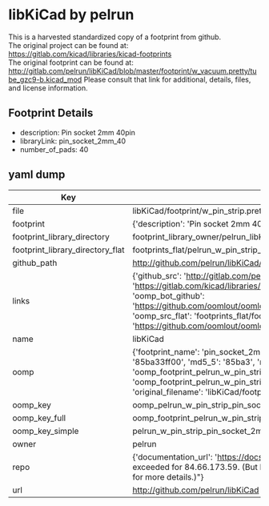 # libKiCad by pelrun  
This is a harvested standardized copy of a footprint from github.  
The original project can be found at:  
https://gitlab.com/kicad/libraries/kicad-footprints  
The original footprint can be found at:
http://gitlab.com/pelrun/libKiCad/blob/master/footprint/w_vacuum.pretty/tube_gzc9-b.kicad_mod
Please consult that link for additional, details, files, and license information.  
## Footprint Details
* description: Pin socket 2mm 40pin  
* libraryLink: pin_socket_2mm_40  
* number_of_pads: 40  
## yaml dump  
| Key | Value |  
| --- | --- |  
| file | libKiCad/footprint/w_pin_strip.pretty/pin_socket_2mm_40.kicad_mod |  
| footprint | {'description': 'Pin socket 2mm 40pin', 'libraryLink': 'pin_socket_2mm_40', 'number_of_pads': 40} |  
| footprint_library_directory | footprint_library_owner/pelrun_libKiCad |  
| footprint_library_directory_flat | footprints_flat/pelrun_w_pin_strip_pin_socket_2mm_40/working |  
| github_path | http://github.com/pelrun/libKiCad/blob/master/footprint/w_pin_strip.pretty/pin_socket_2mm_40.kicad_mod |  
| links | {'github_src': 'http://gitlab.com/pelrun/libKiCad/blob/master/footprint/w_vacuum.pretty/tube_gzc9-b.kicad_mod', 'github_src_repo': 'https://gitlab.com/kicad/libraries/kicad-footprints', 'oomp_bot': 'footprints/pelrun_w_pin_strip_pin_socket_2mm_40/working', 'oomp_bot_github': 'https://github.com/oomlout/oomlout_oomp_footprint_bot/tree/main/footprints/pelrun_w_pin_strip_pin_socket_2mm_40/working', 'oomp_src_flat': 'footprints_flat/footprints_flat/pelrun_w_pin_strip_pin_socket_2mm_40/working', 'oomp_src_flat_github': 'https://github.com/oomlout/oomlout_oomp_footprint_src/tree/main/footprints_flat/pelrun_w_pin_strip_pin_socket_2mm_40/working'} |  
| name | libKiCad |  
| oomp | {'footprint_name': 'pin_socket_2mm_40', 'library_name': 'w_pin_strip', 'md5': '85ba33ff00fd8cb2412072ba79d8d7e3', 'md5_10': '85ba33ff00', 'md5_5': '85ba3', 'md5_6': '85ba33', 'oomp_key': 'oomp_pelrun_w_pin_strip_pin_socket_2mm_40', 'oomp_key_extra': 'oomp_footprint_pelrun_w_pin_strip_pin_socket_2mm_40', 'oomp_key_full': 'oomp_footprint_pelrun_w_pin_strip_pin_socket_2mm_40_85ba33', 'oomp_key_simple': 'pelrun_w_pin_strip_pin_socket_2mm_40', 'original_filename': 'libKiCad/footprint/w_pin_strip.pretty/pin_socket_2mm_40.kicad_mod', 'owner_name': 'pelrun'} |  
| oomp_key | oomp_pelrun_w_pin_strip_pin_socket_2mm_40 |  
| oomp_key_full | oomp_footprint_pelrun_w_pin_strip_pin_socket_2mm_40 |  
| oomp_key_simple | pelrun_w_pin_strip_pin_socket_2mm_40 |  
| owner | pelrun |  
| repo | {'documentation_url': 'https://docs.github.com/rest/overview/resources-in-the-rest-api#rate-limiting', 'message': "API rate limit exceeded for 84.66.173.59. (But here's the good news: Authenticated requests get a higher rate limit. Check out the documentation for more details.)"} |  
| url | http://github.com/pelrun/libKiCad |  

